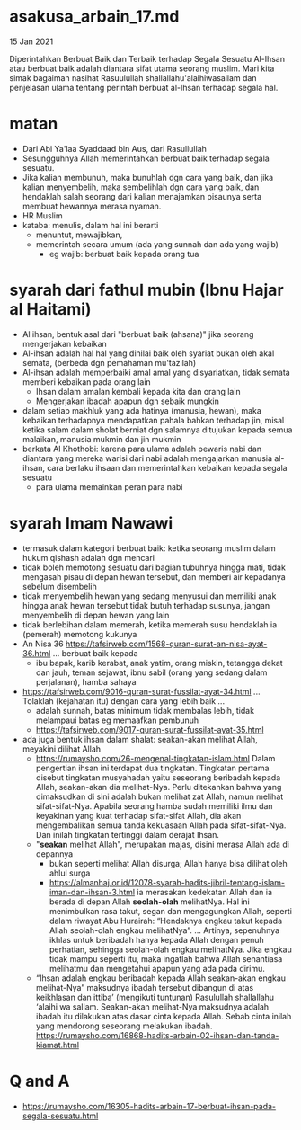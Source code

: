 # asakusa_arbain_17.md
15 Jan 2021

Diperintahkan Berbuat Baik dan Terbaik terhadap Segala Sesuatu
Al-Ihsan atau berbuat baik adalah diantara sifat utama seorang muslim. 
Mari kita simak bagaiman nasihat Rasuulullah shallallahu'alaihiwasallam dan penjelasan ulama tentang perintah berbuat al-Ihsan terhadap segala hal.

# matan
* Dari Abi Ya'laa Syaddaad bin Aus, dari Rasullullah
* Sesungguhnya Allah memerintahkan berbuat baik terhadap segala sesuatu.
* Jika kalian membunuh, maka bunuhlah dgn cara yang baik,
  dan jika kalian menyembelih, maka sembelihlah dgn cara yang baik,
  dan hendaklah salah seorang dari kalian menajamkan pisaunya serta membuat hewannya merasa nyaman.
* HR Muslim
* kataba: menulis, dalam hal ini berarti 
  * menuntut, mewajibkan, 
  * memerintah secara umum (ada yang sunnah dan ada yang wajib)
    * eg wajib: berbuat baik kepada orang tua

# syarah dari fathul mubin (Ibnu Hajar al Haitami)
* Al ihsan, bentuk asal dari "berbuat baik (ahsana)" jika seorang mengerjakan kebaikan
* Al-ihsan adalah hal hal yang dinilai baik oleh syariat bukan oleh akal semata, 
  (berbeda dgn pemahaman mu'tazilah)
* Al-ihsan adalah memperbaiki amal amal yang disyariatkan, tidak semata memberi kebaikan pada orang lain
  * Ihsan dalam amalan kembali kepada kita dan orang lain
  * Mengerjakan ibadah apapun dgn sebaik mungkin
* dalam setiap makhluk yang ada hatinya (manusia, hewan), maka kebaikan terhadapnya mendapatkan pahala
  bahkan terhadap jin, misal ketika salam dalam sholat berniat dgn salamnya ditujukan 
  kepada semua malaikan, manusia mukmin dan jin mukmin
* berkata Al Khothobi: 
  karena para ulama adalah pewaris nabi dan diantara yang mereka warisi dari nabi adalah mengajarkan manusia al-ihsan,
  cara berlaku ihsaan dan memerintahkan kebaikan kepada segala sesuatu
  * para ulama memainkan peran para nabi

# syarah Imam Nawawi
* termasuk dalam kategori berbuat baik:
  ketika seorang muslim dalam hukum qishash adalah dgn mencari
* tidak boleh memotong sesuatu dari bagian tubuhnya hingga mati, tidak mengasah pisau di depan hewan tersebut,
  dan memberi air kepadanya sebelum disembelih
* tidak menyembelih hewan yang sedang menyusui dan memiliki anak hingga anak hewan tersebut tidak butuh terhadap susunya,
  jangan menyembelih di depan hewan yang lain
* tidak berlebihan dalam memerah, ketika memerah susu hendaklah ia (pemerah) memotong kukunya
* An Nisa 36 https://tafsirweb.com/1568-quran-surat-an-nisa-ayat-36.html ... berbuat baik kepada
  * ibu bapak, karib kerabat, anak yatim, orang miskin, tetangga dekat dan jauh, teman sejawat, 
    ibnu sabil (orang yang sedang dalam perjalanan), hamba sahaya
 * https://tafsirweb.com/9016-quran-surat-fussilat-ayat-34.html
   ... Tolaklah (kejahatan itu) dengan cara yang lebih baik ...
   * adalah sunnah, batas minimum tidak membalas lebih, tidak melampaui batas
     eg memaafkan pembunuh
   * https://tafsirweb.com/9017-quran-surat-fussilat-ayat-35.html  
* ada juga bentuk ihsan dalam shalat: seakan-akan melihat Allah, meyakini dilihat Allah
  * https://rumaysho.com/26-mengenal-tingkatan-islam.html
  Dalam pengertian ihsan ini terdapat dua tingkatan. Tingkatan pertama disebut tingkatan musyahadah yaitu seseorang beribadah kepada Allah, seakan-akan dia melihat-Nya. Perlu ditekankan bahwa yang dimaksudkan di sini adalah bukan melihat zat Allah, namun melihat sifat-sifat-Nya. Apabila seorang hamba sudah memiliki ilmu dan keyakinan yang kuat terhadap sifat-sifat Allah, dia akan mengembalikan semua tanda kekuasaan Allah pada sifat-sifat-Nya. Dan inilah tingkatan tertinggi dalam derajat Ihsan.
  * "**seakan** melihat Allah", merupakan majas, disini merasa Allah ada di depannya
    * bukan seperti melihat Allah disurga; Allah hanya bisa dilihat oleh ahlul surga
    * https://almanhaj.or.id/12078-syarah-hadits-jibril-tentang-islam-iman-dan-ihsan-3.html
    ia merasakan kedekatan Allah dan ia berada di depan Allah **seolah-olah** melihatNya. 
    Hal ini menimbulkan rasa takut, segan dan mengagungkan Allah, 
    seperti dalam riwayat Abu Hurairah: “Hendaknya engkau takut kepada Allah seolah-olah engkau melihatNya”.
    ... Artinya, sepenuhnya ikhlas untuk beribadah hanya kepada Allah dengan penuh perhatian, sehingga seolah-olah engkau         melihatNya. Jika engkau tidak mampu seperti itu, 
      maka ingatlah bahwa Allah senantiasa melihatmu dan mengetahui apapun yang ada pada dirimu.
  *  “Ihsan adalah engkau beribadah kepada Allah seakan-akan engkau melihat-Nya” maksudnya ibadah tersebut dibangun di atas keikhlasan dan ittiba’ (mengikuti tuntunan) Rasulullah shallallahu ‘alaihi wa sallam. Seakan-akan melihat-Nya maksudnya adalah ibadah itu dilakukan atas dasar cinta kepada Allah. Sebab cinta inilah yang mendorong seseorang melakukan ibadah. https://rumaysho.com/16868-hadits-arbain-02-ihsan-dan-tanda-kiamat.html

# Q and A
* https://rumaysho.com/16305-hadits-arbain-17-berbuat-ihsan-pada-segala-sesuatu.html
